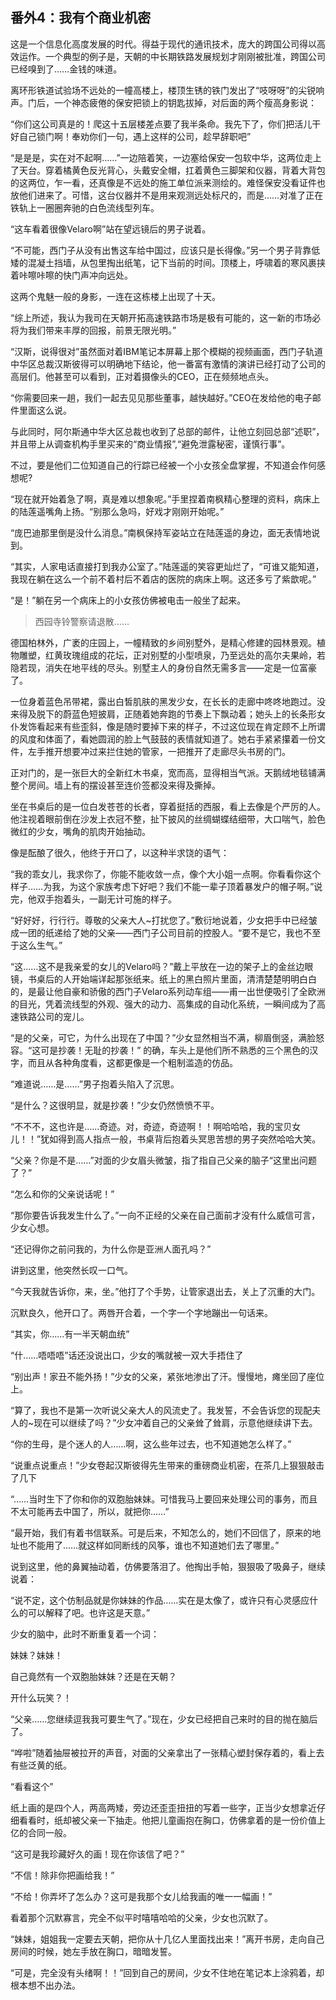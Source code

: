 ## 番外4：我有个商业机密

这是一个信息化高度发展的时代。得益于现代的通讯技术，庞大的跨国公司得以高效运作。一个典型的例子是，天朝的中长期铁路发展规划才刚刚被批准，跨国公司已经嗅到了……金钱的味道。

离环形铁道试验场不远处的一幢高楼上，楼顶生锈的铁门发出了“吱呀呀”的尖锐响声。门后，一个神态疲倦的保安把锁上的钥匙拔掉，对后面的两个瘦高身影说：

“你们这公司真是的！爬这十五层楼差点要了我半条命。我先下了，你们把活儿干好自己锁门啊！奉劝你们一句，遇上这样的公司，趁早辞职吧”

“是是是，实在对不起啊……”一边陪着笑，一边塞给保安一包软中华，这两位走上了天台。穿着橘黄色反光背心，头戴安全帽，扛着黄色三脚架和仪器，背着大背包的这两位，乍一看，还真像是不远处的施工单位派来测绘的。难怪保安没看证件也放他们进来了。可惜，这台仪器并不是用来观测远处标尺的，而是……对准了正在铁轨上一圈圈奔驰的白色流线型列车。

“这车看着很像Velaro啊”站在望远镜后的男子说着。

“不可能，西门子从没有出售这车给中国过，应该只是长得像。”另一个男子背靠低矮的混凝土挡墙，从包里掏出纸笔，记下当前的时间。顶楼上，呼啸着的寒风裹挟着咔嚓咔嚓的快门声冲向远处。

这两个鬼魅一般的身影，一连在这栋楼上出现了十天。

“综上所述，我认为我司在天朝开拓高速铁路市场是极有可能的，这一新的市场必将为我们带来丰厚的回报，前景无限光明。”

“汉斯，说得很对”虽然面对着IBM笔记本屏幕上那个模糊的视频画面，西门子轨道中华区总裁汉斯彼得可以明确地下结论，他一番富有激情的演讲已经打动了公司的高层们。他甚至可以看到，正对着摄像头的CEO，正在频频地点头。

“你需要回来一趟，我们一起去见见那些董事，越快越好。”CEO在发给他的电子邮件里面这么说。

与此同时，阿尔斯通中华大区总裁也收到了总部的邮件，让他立刻回总部“述职”，并且带上从调查机构手里买来的“商业情报”,“避免泄露秘密，谨慎行事”。

不过，要是他们二位知道自己的行踪已经被一个小女孩全盘掌握，不知道会作何感想呢?

“现在就开始着急了啊，真是难以想象呢。”手里捏着南枫精心整理的资料，病床上的陆莲遥嘴角上扬。“别那么急吗，好戏才刚刚开始呢。”

“庞巴迪那里倒是没什么消息。”南枫保持军姿站立在陆莲遥的身边，面无表情地说到。

“其实，人家电话直接打到我办公室了。”陆莲遥的笑容更灿烂了，“可谁又能知道，我现在躺在这么一个前不着村后不着店的医院的病床上啊。这还多亏了紫歆呢。”

“是！”躺在另一个病床上的小女孩仿佛被电击一般坐了起来。

>西园寺铃警察请退散……

德国柏林外，广袤的庄园上，一幢精致的乡间别墅外，是精心修建的园林景观。植物雕塑，红黄玫瑰组成的花坛，正对别墅的小型喷泉，乃至远处的高尔夫果岭，若隐若现，消失在地平线的尽头。别墅主人的身份自然无需多言——定是一位富豪了。


一位身着蓝色吊带裙，露出白皙肌肤的黑发少女，在长长的走廊中咚咚地跑过。没来得及脱下的蔚蓝色短披肩，正随着她奔跑的节奏上下飘动着；她头上的长条形女仆发饰看起来有些歪斜，像是随时要掉下来的样子，不过这位现在肯定顾不上所谓的风度和体面了，看她圆润的脸上气鼓鼓的表情就知道了。她右手紧紧攥着一份文件，左手推开想要冲过来拦住她的管家，一把推开了走廊尽头书房的门。


正对门的，是一张巨大的全新红木书桌，宽而高，显得相当气派。天鹅绒地毯铺满整个房间。墙上有的摆设甚至连价签都没来得及撕掉。


坐在书桌后的是一位白发苍苍的长者，穿着挺括的西服，看上去像是个严厉的人。他注视着眼前倒在沙发上衣冠不整，扯下披风的丝绸蝴蝶结细带，大口喘气，脸色微红的少女，嘴角的肌肉开始抽动。


像是酝酿了很久，他终于开口了，以这种半求饶的语气：


“我的乖女儿，我求你了，你能不能收敛一点，像个大小姐一点啊。你看看你这个样子……为我，为这个家族考虑下好吧？我们不能一辈子顶着暴发户的帽子啊。”说完，他双手抱着头，一副无计可施的样子。


“好好好，行行行。尊敬的父亲大人~打扰您了。”敷衍地说着，少女把手中已经皱成一团的纸递给了她的父亲——西门子公司目前的控股人。“要不是它，我也不至于这么生气。”


“这……这不是我亲爱的女儿的Velaro吗？”戴上平放在一边的架子上的金丝边眼镜，书桌后的人开始端详起那张纸来。纸上的黑白照片里面，清清楚楚明明白白的，是最让他自豪和骄傲的西门子Velaro系列动车组——甫一出世便吸引了全欧洲的目光，凭着流线型的外观、强大的动力、高集成的自动化系统，一瞬间成为了高速铁路公司的宠儿。


“是的父亲，可它，为什么出现在了中国？”少女显然相当不满，柳眉倒竖，满脸怒容。“这可是抄袭！无耻的抄袭！”
的确，车头上是他们所不熟悉的三个黑色的汉字，而且从各种角度看，这都更像是一个粗制滥造的仿品。


“难道说……是……”男子抱着头陷入了沉思。


“是什么？这很明显，就是抄袭！”少女仍然愤愤不平。


“不不不，这也许是……奇迹。对，奇迹，奇迹啊！！啊哈哈哈，我的宝贝女儿！！”犹如得到高人指点一般，书桌背后抱着头冥思苦想的男子突然哈哈大笑。


“父亲？你是不是……”对面的少女眉头微皱，指了指自己父亲的脑子“这里出问题了？”


“怎么和你的父亲说话呢！”


“那你要告诉我发生什么了。”一向不正经的父亲在自己面前才没有什么威信可言，少女心想。


“还记得你之前问我的，为什么你是亚洲人面孔吗？”


讲到这里，他突然长叹一口气。


“今天我就告诉你，来，坐。”他打了个手势，让管家退出去，关上了沉重的大门。


沉默良久，他开口了。两唇开合着，一个字一个字地蹦出一句话来。


“其实，你……有一半天朝血统”


“什……唔唔唔”话还没说出口，少女的嘴就被一双大手捂住了


“别出声！家丑不能外扬！”少女的父亲，紧张地渗出了汗。慢慢地，瘫坐回了座位上。


“算了，我也不是第一次听说父亲大人的风流史了。我发誓，不会告诉您的现配夫人的~现在可以继续了吗？”少女冲着自己的父亲耸了耸肩，示意他继续讲下去。


“你的生母，是个迷人的人……啊，这么些年过去，也不知道她怎么样了。”


“说重点说重点！”少女卷起汉斯彼得先生带来的重磅商业机密，在茶几上狠狠敲击了几下


“……当时生下了你和你的双胞胎妹妹。可惜我马上要回来处理公司的事务，而且不太可能再去中国了，所以，就把你……”


“最开始，我们有着书信联系。可是后来，不知怎么的，她们不回信了，原来的地址也不能用了……就这样如同断线的风筝，谁也不知道她们去了哪里。”


说到这里，他的鼻翼抽动着，仿佛要落泪了。他掏出手帕，狠狠吸了吸鼻子，继续说着：


“说不定，这个仿制品就是你妹妹的作品……实在是太像了，或许只有心灵感应什么的可以解释了吧。也许这是天意。”


少女的脑中，此时不断重复着一个词：


妹妹？妹妹！


自己竟然有一个双胞胎妹妹？还是在天朝？


开什么玩笑？！


“父亲……您继续逗我我可要生气了。”现在，少女已经把自己来时的目的抛在脑后了。


“哗啦”随着抽屉被拉开的声音，对面的父亲拿出了一张精心塑封保存着的，看上去有些泛黄的纸。


“看看这个”


纸上画的是四个人，两高两矮，旁边还歪歪扭扭的写着一些字，正当少女想拿近仔细看看时，纸却被父亲一下抽走。他把儿童画抱在胸口，仿佛拿着的是一份价值上亿的合同一般。


“这可是我珍藏好久的画！现在你该信了吧？”


“不信！除非你把画给我！”


“不给！你弄坏了怎么办？这可是我那个女儿给我画的唯一一幅画！”


看着那个沉默寡言，完全不似平时嘻嘻哈哈的父亲，少女也沉默了。


“妹妹，姐姐我一定要去天朝，把你从十几亿人里面找出来！”离开书房，走向自己房间的时候，她左手放在胸口，暗暗发誓。


“可是，完全没有头绪啊！！”回到自己的房间，少女不住地在笔记本上涂鸦着，却根本想不出办法。
